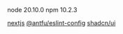 node 20.10.0
npm 10.2.3

[nextjs](https://nextjs.org/docs/getting-started/installation)
[@antfu/eslint-config](https://github.com/antfu/eslint-config)
[shadcn/ui](https://ui.shadcn.com/docs/installation/next)